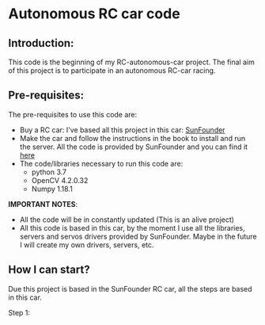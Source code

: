 # Autonomous RC car code

## Introduction:

This code is the beginning of my RC-autonomous-car project. The final aim of this project is to participate in an autonomous RC-car racing.

## Pre-requisites:

The pre-requisites to use this code are:

* Buy a RC car: I've based all this project in this car: [SunFounder](https://www.sunfounder.com/smart-video-car-kit-v2-0.html)
* Make the car and follow the instructions in the book to install and run the server. All the code is provided by SunFounder and you can find it [here](https://github.com/sunfounder/SunFounder_PiCar-V)
* The code/libraries necessary to run this code are: 
    * python 3.7
    * OpenCV 4.2.0.32
    * Numpy 1.18.1

__IMPORTANT NOTES__: 
* All the code will be in constantly updated (This is an alive project)
* All this code is based in this car, by the moment I use all the libraries, servers and servos drivers provided by SunFounder. Maybe in the future I will create my own drivers, servers, etc.

## How I can start?

Due this project is based in the SunFounder RC car, all the steps are based in this car.

Step 1: 